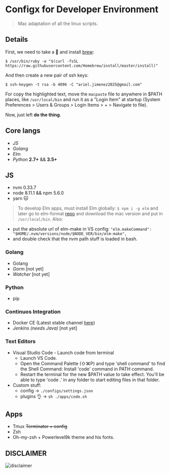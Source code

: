 # Configx for Developer Environment

>Mac adaptation of all the linux scripts.

## **Details**

First, we need to take a :beer: and install [brew][brew]:

`$ /usr/bin/ruby -e "$(curl -fsSL https://raw.githubusercontent.com/Homebrew/install/master/install)"`

And then create a new pair of ssh keys:

`$ ssh-keygen -t rsa -b 4096 -C "ariel.jimenez2025@gmail.com"`

For copy the highlighted text, move the `macpaste` file to anywhere in $PATH places, like `/usr/local/bin` and run it as a "Login Item" at startup (System Preferences > Users & Groups > Login Items > + > Navigate to file).

Now, just left __do the thing__.

## **Core langs**

- *JS*
- *Golang*
- *Elm*
- *Python* **2.7+** && **3.5+**

## JS

- nvm 0.33.7
- node 8.11.1 && npm 5.6.0
- yarn :cat:

> To develop Elm apps, must install Elm globally: `$ npm i -g elm` and later go to elm-format [repo][elm-format] and download the mac version and put in `/usr/local/bin`. Also:
- put the absolute url of elm-make in VS config: `"elm.makeCommand": "$HOME/.nvm/versions/node/$NODE_VER/bin/elm-make",`
- and double check that the nvm path stuff is loaded in bash.

### Golang

- Golang
- *Gorm* [not yet]
- *Watcher* [not yet]

### Python

- pip

### Continuos Integration

- Docker CE (Latest stable channel [here][docker])
- *Jenkins (needs Java)* [not yet]

### Text Editors

- Visual Studio Code - Launch code from terminal
  - Launch VS Code.
  - Open the Command Palette (⇧⌘P) and type 'shell command' to find the Shell Command: Install 'code' command in PATH command.
  - Restart the terminal for the new $PATH value to take effect. You'll be able to type 'code .' in any folder to start editing files in that folder.
- Custom stuff:
  - config -> `./configs/settings.json`
  - plugins :ok_hand: -> `sh ./apps/code.sh`

## Apps

- Tmux ~~Terminator + config~~
- Zsh
- Oh-my-zsh + Powerlevel9k theme and his fonts.

## DISCLAIMER

![disclaimer][disclamer-logo]

<!-- links -->
[disclamer-logo]:https://blog.codinghorror.com/content/images/uploads/2007/03/6a0120a85dcdae970b0128776ff992970c-pi.png
[brew]:https://brew.sh/
[docker]:https://download.docker.com/mac/stable/Docker.dmg
[elm-format]:https://github.com/avh4/elm-format/releases
